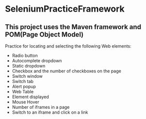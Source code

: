 # SeleniumPracticeFramework
## This project uses the Maven framework and POM(Page Object Model)
Practice for locating and selecting the following Web elements:
- Radio button
- Autocomplete dropdown
- Static dropdown
- Checkbox and the number of checkboxes on the page
- Switch window
- Switch tab
- Alert popup
- Web Table
- Element displayed
- Mouse Hover
- Number of iframes in a page
- Switch to an iframe and click on a link 
